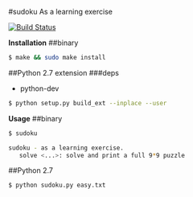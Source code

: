 #sudoku
As a learning exercise

[![Build Status](https://travis-ci.org/uael/sudoku.svg?branch=master)](https://travis-ci.org/uael/sudoku)

**Installation**
##binary
```bash
$ make && sudo make install
```
##Python 2.7 extension
###deps
- python-dev
```bash
$ python setup.py build_ext --inplace --user
```

**Usage**
##binary
```bash
$ sudoku

sudoku - as a learning exercise.
   solve <...>: solve and print a full 9*9 puzzle
```
##Python 2.7
```bash
$ python sudoku.py easy.txt
```